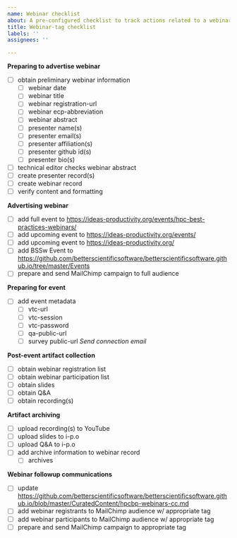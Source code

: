 ```yaml
---
name: Webinar checklist
about: A pre-configured checklist to track actions related to a webinar
title: Webinar-tag checklist
labels: ''
assignees: ''

---
```

**Preparing to advertise webinar**
- [ ] obtain preliminary webinar information
  - [ ] webinar date
  - [ ] webinar title
  - [ ] webinar registration-url
  - [ ] webinar ecp-abbreviation
  - [ ] webinar abstract
  - [ ] presenter name(s)
  - [ ] presenter email(s)
  - [ ] presenter affiliation(s)
  - [ ] presenter github id(s)
  - [ ] presenter bio(s)
- [ ] technical editor checks webinar abstract
- [ ] create presenter record(s)
- [ ] create webinar record
- [ ] verify content and formatting

**Advertising webinar**
- [ ] add full event to <https://ideas-productivity.org/events/hpc-best-practices-webinars/>
- [ ] add upcoming event to <https://ideas-productivity.org/events/>
- [ ] add upcoming event to <https://ideas-productivity.org/>
- [ ] add BSSw Event to <https://github.com/betterscientificsoftware/betterscientificsoftware.github.io/tree/master/Events>
- [ ] prepare and send MailChimp campaign to full audience

**Preparing for event**
- [ ] add event metadata
  - [ ] vtc-url
  - [ ] vtc-session
  - [ ] vtc-password
  - [ ] qa-public-url
  - [ ] survey public-url
*Send connection email*

**Post-event artifact collection**
- [ ] obtain webinar registration list
- [ ] obtain webinar participation list
- [ ] obtain slides
- [ ] obtain Q&A
- [ ] obtain recording(s)

**Artifact archiving**
- [ ] upload recording(s) to YouTube
- [ ] upload slides to i-p.o
- [ ] upload Q&A to i-p.o
- [ ] add archive information to webinar record
  - [ ] archives

**Webinar followup communications**
- [ ] update <https://github.com/betterscientificsoftware/betterscientificsoftware.github.io/blob/master/CuratedContent/hpcbp-webinars-cc.md>
- [ ] add webinar registrants to MailChimp audience w/ appropriate tag
- [ ] add webinar participants to MailChimp audience w/ appropriate tag
- [ ] prepare and send MailChimp campaign to appropriate tag
